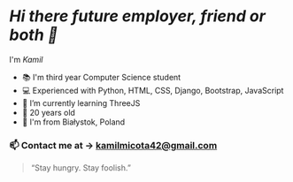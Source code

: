 # _Hi there future employer, friend or both 👋_ 
I'm _Kamil_ 
 - 📚 I'm third year Computer Science student
 - :computer: Experienced with Python, HTML, CSS, Django, Bootstrap, JavaScript
 - 🌄 I’m currently learning ThreeJS
 - :boy: 20 years old
 - :city_sunrise: I'm from Białystok, Poland
### :mailbox: Contact me at -> kamilmicota42@gmail.com

> “Stay hungry. Stay foolish.”
<!--
**KamilMicota42/KamilMicota42** is a ✨ _special_ ✨ repository because its `README.md` (this file) appears on your GitHub profile.

Here are some ideas to get you started:

- 🔭 I’m currently working on ...
- 🌱 I’m currently learning ...
- 👯 I’m looking to collaborate on ...
- 🤔 I’m looking for help with ...
- 💬 Ask me about ...
- 📫 How to reach me: ...
- 😄 Pronouns: ...
- ⚡ Fun fact: ...
-->
